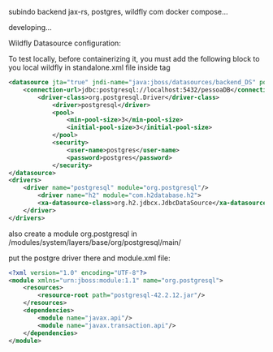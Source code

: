 subindo backend jax-rs, postgres, wildfly com docker compose...

developing...

Wildfly Datasource configuration:

To test locally, before containerizing it, you must add the following block to you local wildfly in standalone.xml file inside <datasources> tag 

```xml
<datasource jta="true" jndi-name="java:jboss/datasources/backend_DS" pool-name="backend_DS" enabled="true">
    <connection-url>jdbc:postgresql://localhost:5432/pessoaDB</connection-url>
        <driver-class>org.postgresql.Driver</driver-class>
            <driver>postgresql</driver>
            <pool>
                <min-pool-size>3</min-pool-size>
                <initial-pool-size>3</initial-pool-size>
            </pool>
            <security>
                <user-name>postgres</user-name>
                <password>postgres</password>
            </security>
</datasource>
<drivers>
    <driver name="postgresql" module="org.postgresql"/>
        <driver name="h2" module="com.h2database.h2">
        <xa-datasource-class>org.h2.jdbcx.JdbcDataSource</xa-datasource-class>
    </driver>           
</drivers>
```
also create a module org.postgresql in <wildfly-home>/modules/system/layers/base/org/postgresql/main/

put the postgre driver there and module.xml file:
```xml
<?xml version="1.0" encoding="UTF-8"?>
<module xmlns="urn:jboss:module:1.1" name="org.postgresql"> 
    <resources>
        <resource-root path="postgresql-42.2.12.jar"/>
    </resources>
    <dependencies>
        <module name="javax.api"/>
        <module name="javax.transaction.api"/>
    </dependencies>
</module>
```